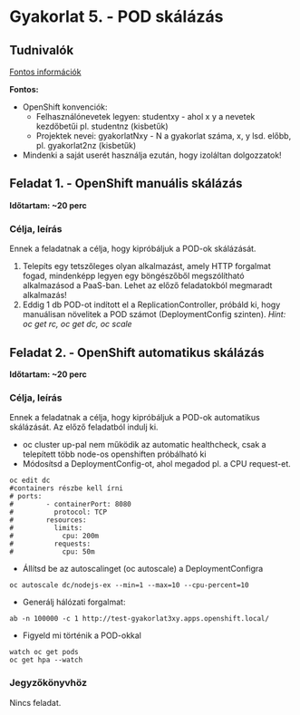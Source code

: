 # Gyakorlat 5. - POD skálázás

## Tudnivalók
[Fontos információk](Tudnivalok.md)

**Fontos:**
- OpenShift konvenciók:
  - Felhasználónevetek legyen: studentxy - ahol x y a nevetek kezdőbetűi pl. studentnz (kisbetűk)
  - Projektek nevei: gyakorlatNxy - N a gyakorlat száma, x, y lsd. előbb, pl. gyakorlat2nz (kisbetűk)
- Mindenki a saját userét használja ezután, hogy izoláltan dolgozzatok!


## Feladat 1. - OpenShift manuális skálázás
**Időtartam: ~20 perc**

### Célja, leírás
Ennek a feladatnak a célja, hogy kipróbáljuk a POD-ok skálázását.

1. Telepíts egy tetszőleges olyan alkalmazást, amely HTTP forgalmat fogad, mindenképp legyen egy böngészőből megszólítható alkalmazásod a PaaS-ban. Lehet az előző feladatokból megmaradt alkalmazás!
2. Eddig 1 db POD-ot indított el a ReplicationController, próbáld ki, hogy manuálisan növelitek a POD számot (DeploymentConfig szinten).
_Hint: oc get rc, oc get dc, oc scale_

## Feladat 2. - OpenShift automatikus skálázás
**Időtartam: ~20 perc**

### Célja, leírás
Ennek a feladatnak a célja, hogy kipróbáljuk a POD-ok automatikus skálázását. Az előző feladatból indulj ki.
- oc cluster up-pal nem működik az automatic healthcheck, csak a telepített több node-os openshiften próbálható ki
- Módosítsd a DeploymentConfig-ot, ahol megadod pl. a CPU request-et.
```shell
oc edit dc
#containers részbe kell írni
# ports:
#        - containerPort: 8080
#          protocol: TCP
#        resources:
#          limits:
#            cpu: 200m
#          requests:
#            cpu: 50m
```
- Állítsd be az autoscalinget (oc autoscale) a DeploymentConfigra
```shell
oc autoscale dc/nodejs-ex --min=1 --max=10 --cpu-percent=10
```
- Generálj hálózati forgalmat:
```shell
ab -n 100000 -c 1 http://test-gyakorlat3xy.apps.openshift.local/
```
- Figyeld mi történik a POD-okkal
```shell
watch oc get pods
oc get hpa --watch
```

### Jegyzőkönyvhöz
Nincs feladat.
